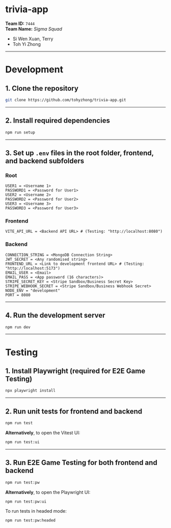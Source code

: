 # trivia-app  
**Team ID:** `7444`  
**Team Name:** *Sigma Squad*  
- Si Wen Xuan, Terry  
- Toh Yi Zhong  

---

# Development

## 1. Clone the repository  
```bash
git clone https://github.com/tohyzhong/trivia-app.git
```  

---

## 2. Install required dependencies  
```bash
npm run setup
```  

---

## 3. Set up `.env` files in the root folder, frontend, and backend subfolders  

### Root  
```env
USER1 = <Username 1>  
PASSWORD1 = <Password for User1>  
USER2 = <Username 2>  
PASSWORD2 = <Password for User2>  
USER3 = <Username 3>  
PASSWORD3 = <Password for User3>  
```

### Frontend  
```env
VITE_API_URL = <Backend API URL> # (Testing: "http://localhost:8080")
```

### Backend  
```env
CONNECTION_STRING = <MongoDB Connection String>  
JWT_SECRET = <Any randomised string>  
FRONTEND_URL = <Link to development frontend URL> # (Testing: "http://localhost:5173")  
EMAIL_USER = <Email>  
EMAIL_PASS = <App password (16 characters)>  
STRIPE_SECRET_KEY = <Stripe Sandbox/Business Secret Key>  
STRIPE_WEBHOOK_SECRET = <Stripe Sandbox/Business Webhook Secret>  
NODE_ENV = "development"  
PORT = 8080  
```

---

## 4. Run the development server  
```bash
npm run dev
```

---

# Testing

## 1. Install Playwright (required for E2E Game Testing)  
```bash
npx playwright install
```  

---

## 2. Run unit tests for frontend and backend  
```bash
npm run test
```  

**Alternatively**, to open the Vitest UI:  
```bash
npm run test:ui
```

---

## 3. Run E2E Game Testing for both frontend and backend  
```bash
npm run test:pw
```

**Alternatively**, to open the Playwright UI:  
```bash
npm run test:pw:ui
```

To run tests in headed mode:  
```bash
npm run test:pw:headed
```
